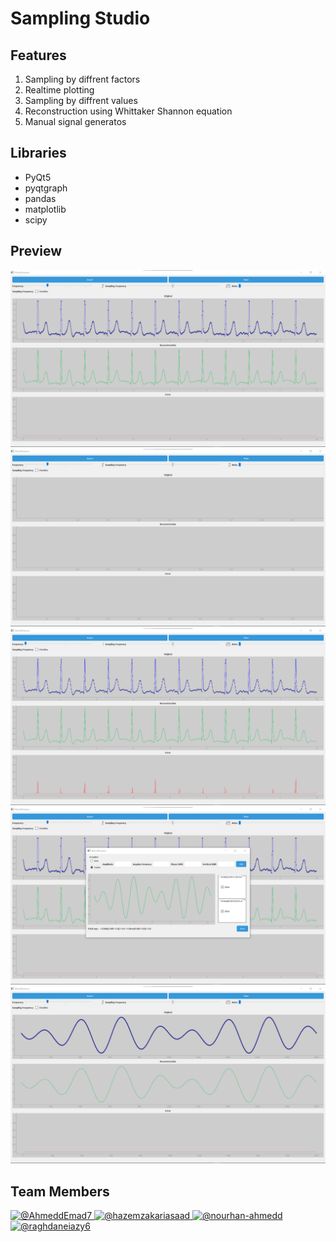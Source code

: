 
# Sampling Studio

## Features

1. Sampling by diffrent factors
2. Realtime plotting
3. Sampling by diffrent values
4. Reconstruction using Whittaker Shannon equation
5. Manual signal generatos

## Libraries

- PyQt5
- pyqtgraph
- pandas
- matplotlib
- scipy

## Preview

![Preview Gif](interactive_sampling_studio/Sampling_Theory_Studio/screen_shots/image.png)
![Preview Gif](interactive_sampling_studio/Sampling_Theory_Studio/screen_shots/image_2.png)
![Preview Gif](interactive_sampling_studio/Sampling_Theory_Studio/screen_shots/image_3.png)
![Preview Gif](interactive_sampling_studio/Sampling_Theory_Studio/screen_shots/image_4.png)
![Preview Gif](interactive_sampling_studio/Sampling_Theory_Studio/screen_shots/image_5.png)



## Team Members

<div align="left">
  <a href="https://github.com/OmarEmad101">
    <img src="https://github.com/OmarEmad101.png" width="100px" alt="@AhmeddEmad7">
  </a>
  <a href="https://github.com/Omarnbl">
    <img src="https://github.com/Omarnbl.png" width="100px" alt="@hazemzakariasaad">
  </a>
  <a href="https://github.com/KhaledBadr07">
    <img src="https://github.com/KhaledBadr07.png" width="100px" alt="@nourhan-ahmedd">
  </a>
  <a href="https://github.com/merna-abdelmoez">
    <img src="https://github.com/merna-abdelmoez.png" width="100px" alt="@raghdaneiazy6">
  </a>
</div>

